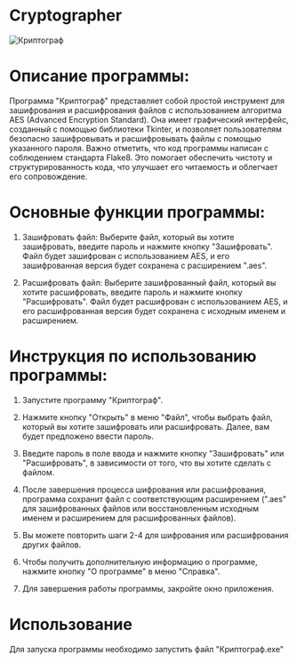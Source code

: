# Cryptographer
![Криптограф](https://user-images.githubusercontent.com/103204349/181079742-96b5768b-02bd-4b62-9fa0-1fb8f38d78c7.PNG) <br />
# Описание программы:
Программа "Криптограф" представляет собой простой инструмент для зашифрования и расшифрования файлов с использованием алгоритма AES (Advanced Encryption Standard). Она имеет графический интерфейс, созданный с помощью библиотеки Tkinter, и позволяет пользователям безопасно зашифровывать и расшифровывать файлы с помощью указанного пароля.
Важно отметить, что код программы написан с соблюдением стандарта Flake8. Это помогает обеспечить чистоту и структурированность кода, что улучшает его читаемость и облегчает его сопровождение.

# Основные функции программы:
1. Зашифровать файл: Выберите файл, который вы хотите зашифровать, введите пароль и нажмите кнопку "Зашифровать". Файл будет зашифрован с использованием AES, и его зашифрованная версия будет сохранена с расширением ".aes".

2. Расшифровать файл: Выберите зашифрованный файл, который вы хотите расшифровать, введите пароль и нажмите кнопку "Расшифровать". Файл будет расшифрован с использованием AES, и его расшифрованная версия будет сохранена с исходным именем и расширением.

# Инструкция по использованию программы:
1. Запустите программу "Криптограф".

2. Нажмите кнопку "Открыть" в меню "Файл", чтобы выбрать файл, который вы хотите зашифровать или расшифровать. Далее, вам будет предложено ввести пароль.

3. Введите пароль в поле ввода и нажмите кнопку "Зашифровать" или "Расшифровать", в зависимости от того, что вы хотите сделать с файлом.

4. После завершения процесса шифрования или расшифрования, программа сохранит файл с соответствующим расширением (".aes" для зашифрованных файлов или восстановленным исходным именем и расширением для расшифрованных файлов).

5. Вы можете повторить шаги 2-4 для шифрования или расшифрования других файлов.

6. Чтобы получить дополнительную информацию о программе, нажмите кнопку "О программе" в меню "Справка".

7. Для завершения работы программы, закройте окно приложения.
# Использование
Для запуска программы необходимо запустить файл "Криптограф.exe"
